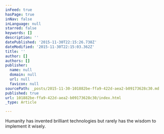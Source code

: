 ```yaml
---
inFeed: true
hasPage: true
inNav: false
inLanguage: null
starred: false
keywords: []
description: ''
datePublished: '2015-11-30T22:15:26.738Z'
dateModified: '2015-11-30T22:15:03.362Z'
title: ''
author: []
authors: []
publisher:
  name: null
  domain: null
  url: null
  favicon: null
sourcePath: _posts/2015-11-30-101882be-ffa9-422d-aea2-b09173628c30.md
published: true
url: 101882be-ffa9-422d-aea2-b09173628c30/index.html
_type: Article

---
```

Humanity has invented brilliant technologies but rarely has the wisdom to implement it wisely.